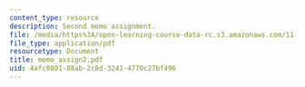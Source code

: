 ```yaml
---
content_type: resource
description: Second memo assignment.
file: /media/https%3A/open-learning-course-data-rc.s3.amazonaws.com/11-401-introduction-to-housing-community-and-economic-development-fall-2003/4afc080188ab2c8d32414770c27bf496_memo_assign2.pdf
file_type: application/pdf
resourcetype: Document
title: memo_assign2.pdf
uid: 4afc0801-88ab-2c8d-3241-4770c27bf496
---
```

